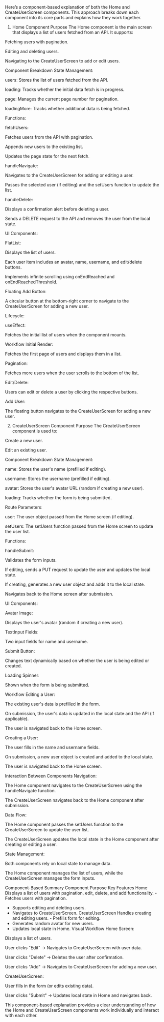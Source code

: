 Here’s a component-based explanation of both the Home and CreateUserScreen components. This approach breaks down each component into its core parts and explains how they work together.

1. Home Component
   Purpose
   The Home component is the main screen that displays a list of users fetched from an API. It supports:

Fetching users with pagination.

Editing and deleting users.

Navigating to the CreateUserScreen to add or edit users.

Component Breakdown
State Management:

users: Stores the list of users fetched from the API.

loading: Tracks whether the initial data fetch is in progress.

page: Manages the current page number for pagination.

loadingMore: Tracks whether additional data is being fetched.

Functions:

fetchUsers:

Fetches users from the API with pagination.

Appends new users to the existing list.

Updates the page state for the next fetch.

handleNavigate:

Navigates to the CreateUserScreen for adding or editing a user.

Passes the selected user (if editing) and the setUsers function to update the list.

handleDelete:

Displays a confirmation alert before deleting a user.

Sends a DELETE request to the API and removes the user from the local state.

UI Components:

FlatList:

Displays the list of users.

Each user item includes an avatar, name, username, and edit/delete buttons.

Implements infinite scrolling using onEndReached and onEndReachedThreshold.

Floating Add Button:

A circular button at the bottom-right corner to navigate to the CreateUserScreen for adding a new user.

Lifecycle:

useEffect:

Fetches the initial list of users when the component mounts.

Workflow
Initial Render:

Fetches the first page of users and displays them in a list.

Pagination:

Fetches more users when the user scrolls to the bottom of the list.

Edit/Delete:

Users can edit or delete a user by clicking the respective buttons.

Add User:

The floating button navigates to the CreateUserScreen for adding a new user.

2. CreateUserScreen Component
   Purpose
   The CreateUserScreen component is used to:

Create a new user.

Edit an existing user.

Component Breakdown
State Management:

name: Stores the user's name (prefilled if editing).

username: Stores the username (prefilled if editing).

avatar: Stores the user's avatar URL (random if creating a new user).

loading: Tracks whether the form is being submitted.

Route Parameters:

user: The user object passed from the Home screen (if editing).

setUsers: The setUsers function passed from the Home screen to update the user list.

Functions:

handleSubmit:

Validates the form inputs.

If editing, sends a PUT request to update the user and updates the local state.

If creating, generates a new user object and adds it to the local state.

Navigates back to the Home screen after submission.

UI Components:

Avatar Image:

Displays the user's avatar (random if creating a new user).

TextInput Fields:

Two input fields for name and username.

Submit Button:

Changes text dynamically based on whether the user is being edited or created.

Loading Spinner:

Shown when the form is being submitted.

Workflow
Editing a User:

The existing user's data is prefilled in the form.

On submission, the user's data is updated in the local state and the API (if applicable).

The user is navigated back to the Home screen.

Creating a User:

The user fills in the name and username fields.

On submission, a new user object is created and added to the local state.

The user is navigated back to the Home screen.

Interaction Between Components
Navigation:

The Home component navigates to the CreateUserScreen using the handleNavigate function.

The CreateUserScreen navigates back to the Home component after submission.

Data Flow:

The Home component passes the setUsers function to the CreateUserScreen to update the user list.

The CreateUserScreen updates the local state in the Home component after creating or editing a user.

State Management:

Both components rely on local state to manage data.

The Home component manages the list of users, while the CreateUserScreen manages the form inputs.

Component-Based Summary
Component Purpose Key Features
Home Displays a list of users with pagination, edit, delete, and add functionality. - Fetches users with pagination.

- Supports editing and deleting users.
- Navigates to CreateUserScreen.
  CreateUserScreen Handles creating and editing users. - Prefills form for editing.
- Generates random avatar for new users.
- Updates local state in Home.
  Visual Workflow
  Home Screen:

Displays a list of users.

User clicks "Edit" → Navigates to CreateUserScreen with user data.

User clicks "Delete" → Deletes the user after confirmation.

User clicks "Add" → Navigates to CreateUserScreen for adding a new user.

CreateUserScreen:

User fills in the form (or edits existing data).

User clicks "Submit" → Updates local state in Home and navigates back.

This component-based explanation provides a clear understanding of how the Home and CreateUserScreen components work individually and interact with each other.
